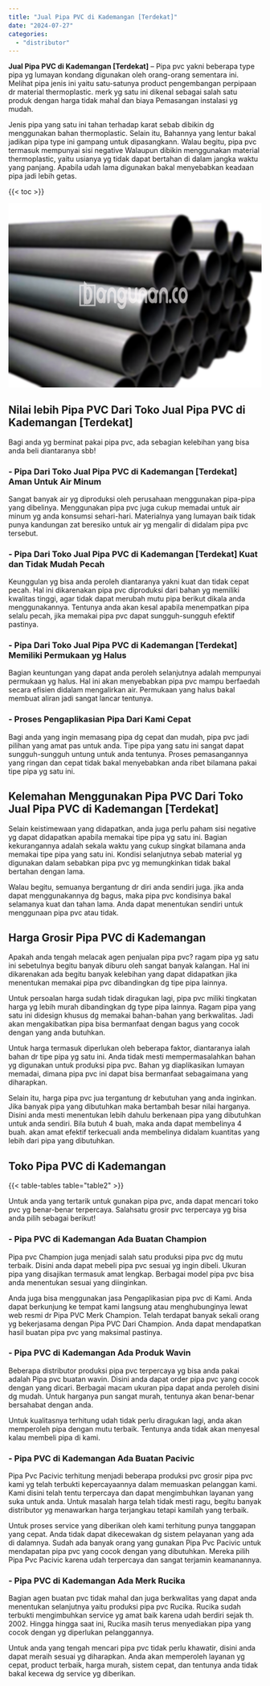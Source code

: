 ```yaml
---
title: "Jual Pipa PVC di Kademangan [Terdekat]"
date: "2024-07-27"
categories: 
  - "distributor"
---
```


**Jual Pipa PVC di Kademangan \[Terdekat\]** – Pipa pvc yakni beberapa type pipa yg lumayan kondang digunakan oleh orang-orang sementara ini. Melihat pipa jenis ini yaitu satu-satunya product pengembangan perpipaan dr material thermoplastic. merk yg satu ini dikenal sebagai salah satu produk dengan harga tidak mahal dan biaya Pemasangan instalasi yg mudah.

Jenis pipa yang satu ini tahan terhadap karat sebab dibikin dg menggunakan bahan thermoplastic. Selain itu, Bahannya yang lentur bakal jadikan pipa type ini gampang untuk dipasangkann. Walau begitu, pipa pvc termasuk mempunyai sisi negative Walaupun dibikin menggunakan material thermoplastic, yaitu usianya yg tidak dapat bertahan di dalam jangka waktu yang panjang. Apabila udah lama digunakan bakal menyebabkan keadaan pipa jadi lebih getas.

{{< toc >}}

![Jual Pipa PVC di Kademangan [Terdekat]](/images/jaul-pipa-pvc-41.png)

## Nilai lebih Pipa PVC Dari Toko Jual Pipa PVC di Kademangan \[Terdekat\]

Bagi anda yg berminat pakai pipa pvc, ada sebagian kelebihan yang bisa anda beli diantaranya sbb!

### \- Pipa Dari Toko Jual Pipa PVC di Kademangan \[Terdekat\] Aman Untuk Air Minum

Sangat banyak air yg diproduksi oleh perusahaan menggunakan pipa-pipa yang dibelinya. Menggunakan pipa pvc juga cukup memadai untuk air minum yg anda konsumsi sehari-hari. Materialnya yang lumayan baik tidak punya kandungan zat beresiko untuk air yg mengalir di didalam pipa pvc tersebut.

### \- Pipa Dari Toko Jual Pipa PVC di Kademangan \[Terdekat\] Kuat dan Tidak Mudah Pecah

Keunggulan yg bisa anda peroleh diantaranya yakni kuat dan tidak cepat pecah. Hal ini dikarenakan pipa pvc diproduksi dari bahan yg memiliki kwalitas tinggi, agar tidak dapat merubah mutu pipa berikut dikala anda menggunakannya. Tentunya anda akan kesal apabila menempatkan pipa selalu pecah, jika memakai pipa pvc dapat sungguh-sungguh efektif pastinya.

### \- Pipa Dari Toko Jual Pipa PVC di Kademangan \[Terdekat\] Memiliki Permukaan yg Halus

Bagian keuntungan yang dapat anda peroleh selanjutnya adalah mempunyai permukaan yg halus. Hal ini akan menyebabkan pipa pvc mampu berfaedah secara efisien didalam mengalirkan air. Permukaan yang halus bakal membuat aliran jadi sangat lancar tentunya.

### \- Proses Pengaplikasian Pipa Dari Kami Cepat

Bagi anda yang ingin memasang pipa dg cepat dan mudah, pipa pvc jadi pilihan yang amat pas untuk anda. Tipe pipa yang satu ini sangat dapat sungguh-sungguh untung untuk anda tentunya. Proses pemasangannya yang ringan dan cepat tidak bakal menyebabkan anda ribet bilamana pakai tipe pipa yg satu ini.

## Kelemahan Menggunakan Pipa PVC Dari Toko Jual Pipa PVC di Kademangan \[Terdekat\]

Selain keistimewaan yang didapatkan, anda juga perlu paham sisi negative yg dapat didapatkan apabila memakai tipe pipa yg satu ini. Bagian kekurangannya adalah sekala waktu yang cukup singkat bilamana anda memakai tipe pipa yang satu ini. Kondisi selanjutnya sebab material yg digunakan dalam sebabkan pipa pvc yg memungkinkan tidak bakal bertahan dengan lama.

Walau begitu, semuanya bergantung dr diri anda sendiri juga. jika anda dapat menggunakannya dg bagus, maka pipa pvc kondisinya bakal selamanya kuat dan tahan lama. Anda dapat menentukan sendiri untuk menggunaan pipa pvc atau tidak.

## Harga Grosir Pipa PVC di Kademangan

Apakah anda tengah melacak agen penjualan pipa pvc? ragam pipa yg satu ini sebetulnya begitu banyak diburu oleh sangat banyak kalangan. Hal ini dikarenakan ada begitu banyak kelebihan yang dapat didapatkan jika menentukan memakai pipa pvc dibandingkan dg tipe pipa lainnya.

Untuk persoalan harga sudah tidak diragukan lagi, pipa pvc miliki tingkatan harga yg lebih murah dibandingkan dg type pipa lainnya. Ragam pipa yang satu ini didesign khusus dg memakai bahan-bahan yang berkwalitas. Jadi akan mengakibatkan pipa bisa bermanfaat dengan bagus yang cocok dengan yang anda butuhkan.

Untuk harga termasuk diperlukan oleh beberapa faktor, diantaranya ialah bahan dr tipe pipa yg satu ini. Anda tidak mesti mempermasalahkan bahan yg digunakan untuk produksi pipa pvc. Bahan yg diaplikasikan lumayan memadai, dimana pipa pvc ini dapat bisa bermanfaat sebagaimana yang diharapkan.

Selain itu, harga pipa pvc jua tergantung dr kebutuhan yang anda inginkan. Jika banyak pipa yang dibutuhkan maka bertambah besar nilai harganya. Disini anda mesti menentukan lebih dahulu berkenaan pipa yang dibutuhkan untuk anda sendiri. Bila butuh 4 buah, maka anda dapat membelinya 4 buah. akan amat efektif terkecuali anda membelinya didalam kuantitas yang lebih dari pipa yang dibutuhkan.

## Toko Pipa PVC di Kademangan

{{< table-tables table="table2" >}}

Untuk anda yang tertarik untuk gunakan pipa pvc, anda dapat mencari toko pvc yg benar-benar terpercaya. Salahsatu grosir pvc terpercaya yg bisa anda pilih sebagai berikut!

### \- Pipa PVC di Kademangan Ada Buatan Champion

Pipa pvc Champion juga menjadi salah satu produksi pipa pvc dg mutu terbaik. Disini anda dapat mebeli pipa pvc sesuai yg ingin dibeli. Ukuran pipa yang disajikan termasuk amat lengkap. Berbagai model pipa pvc bisa anda menentukan sesuai yang diinginkan.

Anda juga bisa menggunakan jasa Pengaplikasian pipa pvc di Kami. Anda dapat berkunjung ke tempat kami langsung atau menghubunginya lewat web resmi dr Pipa PVC Merk Champion. Telah terdapat banyak sekali orang yg bekerjasama dengan Pipa PVC Dari Champion. Anda dapat mendapatkan hasil buatan pipa pvc yang maksimal pastinya.

### \- Pipa PVC di Kademangan Ada Produk Wavin

Beberapa distributor produksi pipa pvc terpercaya yg bisa anda pakai adalah Pipa pvc buatan wavin. Disini anda dapat order pipa pvc yang cocok dengan yang dicari. Berbagai macam ukuran pipa dapat anda peroleh disini dg mudah. Untuk harganya pun sangat murah, tentunya akan benar-benar bersahabat dengan anda.

Untuk kualitasnya terhitung udah tidak perlu diragukan lagi, anda akan memperoleh pipa dengan mutu terbaik. Tentunya anda tidak akan menyesal kalau membeli pipa di kami.

### \- Pipa PVC di Kademangan Ada Buatan Pacivic

Pipa Pvc Pacivic terhitung menjadi beberapa produksi pvc grosir pipa pvc kami yg telah terbukti kepercayaannya dalam memuaskan pelanggan kami. Kami disini telah tentu terpercaya dan dapat mengimbuhkan layanan yang suka untuk anda. Untuk masalah harga telah tidak mesti ragu, begitu banyak distributor yg menawarkan harga terjangkau tetapi kamilah yang terbaik.

Untuk proses service yang diberikan oleh kami terhitung punya tanggapan yang cepat. Anda tidak dapat dikecewakan dg sistem pelayanan yang ada di dalamnya. Sudah ada banyak orang yang gunakan Pipa Pvc Pacivic untuk mendapatan pipa pvc yang cocok dengan yang dibutuhkan. Mereka pilih Pipa Pvc Pacivic karena udah terpercaya dan sangat terjamin keamanannya.

### \- Pipa PVC di Kademangan Ada Merk Rucika

Bagian agen buatan pvc tidak mahal dan juga berkwalitas yang dapat anda menentukan selanjutnya yaitu produksi pipa pvc Rucika. Rucika sudah terbukti mengimbuhkan service yg amat baik karena udah berdiri sejak th. 2002. Hingga hingga saat ini, Rucika masih terus menyediakan pipa yang cocok dengan yg diperlukan pelanggannya.

Untuk anda yang tengah mencari pipa pvc tidak perlu khawatir, disini anda dapat meraih sesuai yg diharapkan. Anda akan memperoleh layanan yg cepat, product terbaik, harga murah, sistem cepat, dan tentunya anda tidak bakal kecewa dg service yg diberikan.
